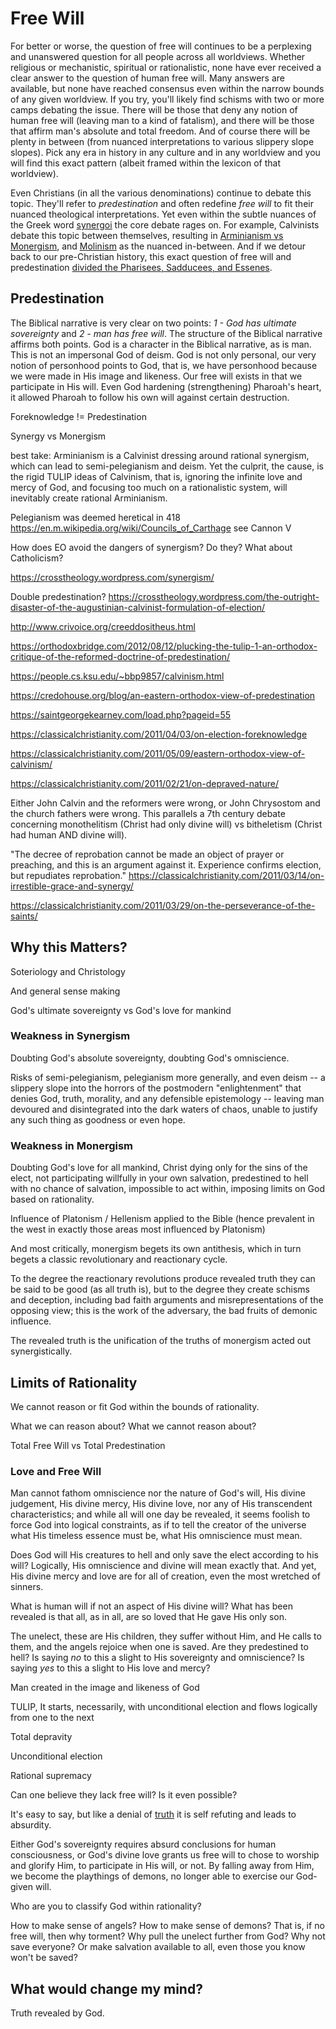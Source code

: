 # Free Will

For better or worse, the question of
 free will continues to be a
 perplexing and unanswered question
 for all people across all worldviews.
Whether religious or mechanistic,
 spiritual or rationalistic,
 none have ever received a clear
 answer to the question of human free will.
Many answers are available, but none
 have reached consensus even within
 the narrow bounds of any given worldview.
If you try, you'll likely find schisms with two or more camps debating the issue.
There will be those that deny any notion
 of human free will
 (leaving man to a kind of fatalism),
 and there will be those that affirm man's
 absolute and total freedom.
And of course there will be plenty in between (from nuanced interpretations to various slippery slope slopes).
Pick any era in history in any culture
 and in any worldview and you will
 find this exact pattern 
 (albeit framed within the lexicon
 of that worldview).

Even Christians (in all the various
 denominations) continue to debate
 this topic.
They'll refer to *predestination*
 and often redefine *free will* to fit
 their nuanced theological interpretations.
Yet even within the subtle nuances of
 the Greek word 
 [synergoi](https://crosstheology.wordpress.com/synergism/)
 the core debate rages on.
For example,
 Calvinists debate this topic between
 themselves, resulting in
 [Arminianism vs Monergism](https://www.monergism.com/arminianisms), 
 and 
 [Molinism](https://www.thoughtstheological.com/calvinism-molinism-arminianism-and-open-theism-monergismsynergism-at-the-macro-and-micro-levels/)
 as the nuanced in-between.
And if we detour back to our
 pre-Christian history, this exact 
 question of free will and
 predestination
 [divided the
 Pharisees, Sadducees, and Essenes](https://classicalchristianity.com/2011/02/15/on-predestination/).


## Predestination

The Biblical narrative is very clear
 on two points:
 *1 - God has ultimate sovereignty*
 and
 *2 - man has free will*.
The structure of the Biblical narrative
 affirms both points.
God is a character in the
 Biblical narrative, as is man.
This is not an impersonal God of deism.
God is not only personal, our very
 notion of personhood points to God,
 that is, we have personhood because
 we were made in His image and likeness.
Our free will exists in that we
 participate in His will.
Even God hardening (strengthening)
 Pharoah's heart, it allowed Pharoah
 to follow his own will against
 certain destruction.



Foreknowledge != Predestination 




Synergy vs Monergism

best take: Arminianism is a Calvinist
 dressing around rational synergism, which
 can lead to semi-pelegianism and deism.
Yet the culprit, the cause, is the rigid
 TULIP ideas of Calvinism, that is, 
 ignoring the infinite love and mercy
 of God, and focusing too much on a
 rationalistic system, will inevitably
 create rational Arminianism.

Pelegianism was deemed heretical in 418
https://en.m.wikipedia.org/wiki/Councils_of_Carthage see Cannon V

How does EO avoid the dangers of
 synergism? Do they?
What about Catholicism?

https://crosstheology.wordpress.com/synergism/

Double predestination?
https://crosstheology.wordpress.com/the-outright-disaster-of-the-augustinian-calvinist-formulation-of-election/


http://www.crivoice.org/creeddositheus.html

https://orthodoxbridge.com/2012/08/12/plucking-the-tulip-1-an-orthodox-critique-of-the-reformed-doctrine-of-predestination/

https://people.cs.ksu.edu/~bbp9857/calvinism.html

https://credohouse.org/blog/an-eastern-orthodox-view-of-predestination

https://saintgeorgekearney.com/load.php?pageid=55

https://classicalchristianity.com/2011/04/03/on-election-foreknowledge

https://classicalchristianity.com/2011/05/09/eastern-orthodox-view-of-calvinism/

https://classicalchristianity.com/2011/02/21/on-depraved-nature/

Either John Calvin and the reformers were wrong,
 or John Chrysostom and the church fathers
 were wrong.
This parallels a 7th century debate
 concerning monothelitism
 (Christ had only divine will)
 vs
 bitheletism
 (Christ had human AND divine will).

"The decree of reprobation cannot be made an object of prayer or preaching, and this is an argument against it. Experience confirms election, but repudiates reprobation."
https://classicalchristianity.com/2011/03/14/on-irrestible-grace-and-synergy/

https://classicalchristianity.com/2011/03/29/on-the-perseverance-of-the-saints/




## Why this Matters?
Soteriology and Christology

And general sense making


God's ultimate sovereignty
vs
God's love for mankind




### Weakness in Synergism

Doubting God's absolute sovereignty,
 doubting God's omniscience.

Risks of semi-pelegianism, pelegianism more generally, and even deism -- a slippery slope into the horrors of the postmodern "enlightenment" that denies God, truth, morality, and any defensible epistemology -- leaving man devoured and disintegrated into the dark waters of chaos, unable to justify any such thing as goodness or even hope.



### Weakness in Monergism

Doubting God's love for all mankind,
 Christ dying only for the sins of the elect,
 not participating willfully in your own salvation,
 predestined to hell with no chance of salvation,
 impossible to act within,
 imposing limits on God based on rationality.

Influence of Platonism / Hellenism applied to the Bible (hence prevalent in the west in exactly those areas most
influenced by Platonism)

And most critically, monergism begets its own antithesis, which in turn begets a classic revolutionary and reactionary cycle.

To the degree the reactionary revolutions produce revealed truth they can be said to be good (as all truth is), but to the degree they create schisms and deception, including bad faith arguments and misrepresentations of the opposing view; this is the work of the adversary, the bad fruits of demonic influence.


The revealed truth is the unification of the truths of monergism acted out synergistically.



## Limits of Rationality

We cannot reason or fit God within the bounds
 of rationality.

What we can reason about?
What we cannot reason about?


Total Free Will
vs
Total Predestination




### Love and Free Will

Man cannot fathom omniscience nor the nature
 of God's will, His divine judgement,
 His divine mercy,
 His divine love, nor any of His
 transcendent characteristics;
 and while all will one day be revealed,
 it seems foolish to force God into
 logical constraints, as if to tell
 the creator of the universe what His
 timeless essence must be,
 what His omniscience
 must mean.

Does God will His creatures to hell and
 only save the elect according to his will?
Logically, His omniscience and divine
 will mean exactly that.
And yet, His divine mercy and love
 are for all of creation, even
 the most wretched of sinners.

What is human will if not an aspect
 of His divine will?
What has been revealed is that all, as in all,
 are so loved that He gave His only son.

The unelect, these are His children,
 they suffer without Him, and He calls to them,
 and the angels rejoice when one is saved.
Are they predestined to hell?
Is saying *no* to this a slight to His
 sovereignty and omniscience?
Is saying *yes* to this a slight to His
 love and mercy?



Man created in the image and likeness of God

TULIP,
It starts, necessarily, with
 unconditional election and flows
 logically from one to the next

Total depravity

Unconditional election




Rational supremacy



Can one believe they lack free will?
Is it even possible?

It's easy to say, but like a denial of
 [truth](../truth.md)
 it is self refuting and leads to absurdity.

Either God's sovereignty requires absurd
 conclusions for human consciousness,
 or God's divine love grants us free will
 to chose to worship and glorify Him,
 to participate in His will, or not.
By falling away from Him,
 we become the playthings of demons,
 no longer able to exercise our
 God-given will.


Who are you to classify God within rationality?

How to make sense of angels?
How to make sense of demons?
That is, if no free will, then why torment?
Why pull the unelect further from God?
Why not save everyone? Or make salvation available
 to all, even those you know won't be saved?







## What would change my mind?

Truth revealed by God.



